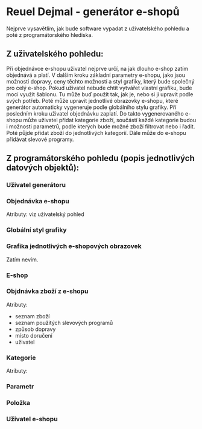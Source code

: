 # Reuel Dejmal - generátor e-shopů
Nejprve vysavětlím, jak bude software vypadat z uživatelského pohledu a poté z programátorského hlediska.

## Z uživatelského pohledu:
Při objednávce e-shopu uživatel nejprve určí, na jak dlouho e-shop zatím objednává a platí. V dalším kroku základní parametry e-shopu, jako jsou možnosti dopravy, ceny těchto možností a styl grafiky, který bude společný pro celý e-shop. Pokud uživatel nebude chtít vytvářet vlastní grafiku, bude moci využít šablonu. Tu může buď použít tak, jak je, nebo si ji upravit podle svých potřeb. Poté může upravit jednotlivé obrazovky e-shopu, které generátor automaticky vygeneruje podle globálního stylu grafiky. Pří posledním kroku uživatel objednávku zaplatí.
Do takto vygenerovaného e-shopu může uživatel přidat kategorie zboží, součástí každé kategorie budou i možnosti parametrů, podle kterých bude možné zboží filtrovat nebo i řadit. Poté půjde přidat zboží do jednotlivých kategorií. Dále může do e-shopu přidávat slevové programy.

## Z programátorského pohledu (popis jednotlivých datových objektů):
### Uživatel generátoru


### Objednávka e-shopu
Atributy: viz uživatelský pohled

### Globální styl grafiky


### Grafika jednotlivých e-shopových obrazovek
Zatím nevím.


### E-shop


### Objdnávka zboží z e-shopu
Atributy:
- seznam zboží
- seznam použitých slevových programů
- způsob dopravy
- místo doručení
- uživatel

### Kategorie
Atributy:


### Parametr


### Položka



### Uživatel e-shopu
